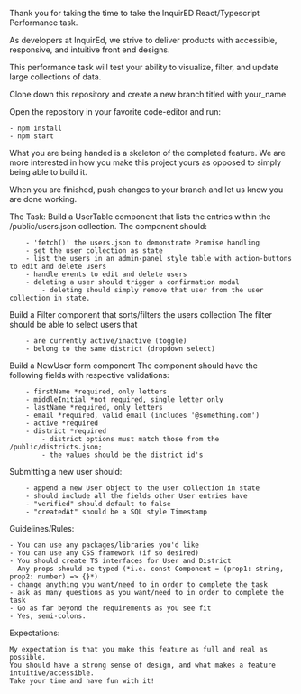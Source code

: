 Thank you for taking the time to take the InquirED React/Typescript Performance task.

As developers at InquirEd, we strive to deliver products with accessible, responsive, and intuitive front end designs.

This performance task will test your ability to visualize, filter, and update large collections of data.

Clone down this repository and create a new branch titled with your_name

Open the repository in your favorite code-editor and run:

    - npm install
    - npm start

What you are being handed is a skeleton of the completed feature.  We are more interested in how you make this project yours as opposed to simply being able to build it.

When you are finished, push changes to your branch and let us know you are done working.

The Task:
Build a UserTable component that lists the entries within the /public/users.json collection.
    The component should:
	
        - 'fetch()' the users.json to demonstrate Promise handling
        - set the user collection as state
        - list the users in an admin-panel style table with action-buttons to edit and delete users
        - handle events to edit and delete users
        - deleting a user should trigger a confirmation modal
            - deleting should simply remove that user from the user collection in state.

Build a Filter component that sorts/filters the users collection
    The filter should be able to select users that
	
        - are currently active/inactive (toggle)
        - belong to the same district (dropdown select)

Build a NewUser form component
    The component should have the following fields with respective validations:
	
        - firstName *required, only letters
        - middleInitial *not required, single letter only
        - lastName *required, only letters
        - email *required, valid email (includes '@something.com')
        - active *required
        - district *required
            - district options must match those from the /public/districts.json;
            - the values should be the district id's
   Submitting a new user should:
   
        - append a new User object to the user collection in state
		- should include all the fields other User entries have
        - "verified" should default to false
        - "createdAt" should be a SQL style Timestamp

Guidelines/Rules:

    - You can use any packages/libraries you'd like
    - You can use any CSS framework (if so desired)
    - You should create TS interfaces for User and District
    - Any props should be typed (*i.e. const Component = (prop1: string, prop2: number) => {}*)
    - change anything you want/need to in order to complete the task
    - ask as many questions as you want/need to in order to complete the task
    - Go as far beyond the requirements as you see fit
    - Yes, semi-colons.

Expectations:

    My expectation is that you make this feature as full and real as possible.
    You should have a strong sense of design, and what makes a feature intuitive/accessible.
    Take your time and have fun with it!
